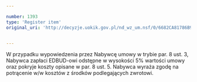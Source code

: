 ```yaml
---

number: 1393
type: 'Register item'
original_uri: 'http://decyzje.uokik.gov.pl/nd_wz_um.nsf/0/6682CA81786B96C4C125744700455B9F?OpenDocument'


---
```


W przypadku wypowiedzenia przez Nabywcę umowy w trybie par. 8 ust. 3, Nabywca zapłaci EDBUD-owi odstępne w wysokości 5% wartości umowy oraz pokryje koszty opisane w par. 8 ust. 5. Nabywca wyraża zgodę na potrącenie w/w kosztów z środków podlegających zwrotowi.

